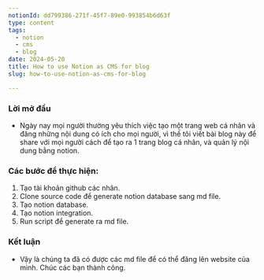 ```yaml
---
notionId: dd799386-271f-45f7-89e0-993854b6d63f
type: content
tags:
  - notion
  - cms
  - blog
date: 2024-05-20
title: How to use Notion as CMS for blog
slug: how-to-use-notion-as-cms-for-blog

---
```


### Lời mở đầu

- Ngày nay mọi người thường yêu thích việc tạo một trang web cá nhân và đăng những nội dung có ích cho mọi người, vì thế tôi viết bài blog này để share với mọi người cách để tạo ra 1 trang blog cá nhân, và quản lý nội dung bằng notion.

### Các bước để thực hiện:

1. Tạo tài khoản github các nhân.
2. Clone source code để generate notion database sang md file.
3. Tạo notion database.
4. Tạo notion integration.
5. Run script để generate ra md file.

### Kết luận

- Vậy là chúng ta đã có được các md file để có thể đăng lên website của mình. Chúc các bạn thành công.
